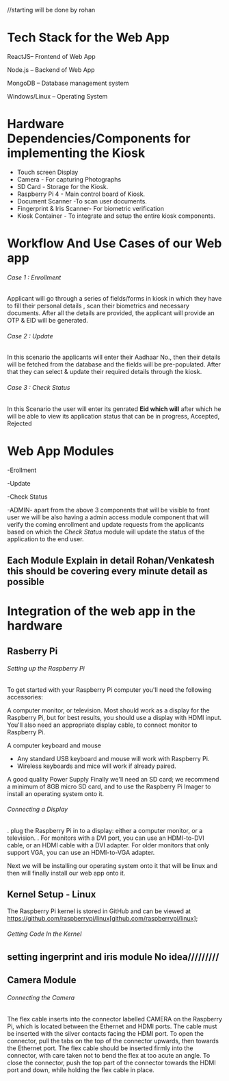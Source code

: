 //starting will be done by rohan 
# Tech Stack for the Web App
ReactJS– Frontend of Web App

Node.js – Backend of Web App

MongoDB – Database management system

Windows/Linux – Operating System

# Hardware Dependencies/Components for implementing the Kiosk
- Touch screen Display
- Camera - For capturing Photographs
- SD Card - Storage for the Kiosk.
- Raspberry Pi 4 - Main control board of Kiosk.
- Document Scanner -To scan user documents.
- Fingerprint & Iris Scanner- For biometric verification
- Kiosk Container - To integrate and setup the entire kiosk components.


# Workflow And Use Cases of our Web app

###### Case 1 : Enrollment

Applicant will go through a series of fields/forms in kiosk in which they have to fill their personal details , scan their biometrics and necessary documents. After all the details are provided, the applicant will provide an OTP & EID will be generated.
###### Case 2 : Update
In this scenario the applicants will enter their Aadhaar No., then their details will be fetched from the database and the fields will be pre-populated. After that they can select & update their required details through the kiosk.
###### Case 3 : Check Status
In this Scenario the user will enter its genrated **Eid which will** after which he will be able to view its application status that can be in progress, Accepted, Rejected 

# Web App Modules
-Erollment

-Update

-Check Status

-ADMIN- apart from the above 3 components that will be visible to front user we will be also having a admin access module component that will verify the coming enrollment and update requests from the applicants based on which the *Check Status* module will update the status of the application to the end user.

## Each Module Explain in detail Rohan/Venkatesh this should be covering every minute detail as possible

# Integration of the web app in the hardware
## Rasberry Pi
###### Setting up the Raspberry Pi

To get started with your Raspberry Pi computer you'll need the following accessories:

A computer monitor, or television. Most should work as a display for the Raspberry Pi, but for best results, you should use a display with HDMI input. You'll also need an appropriate display cable, to connect  monitor to  Raspberry Pi.

A computer keyboard and mouse

 * Any standard USB keyboard and mouse will work with Raspberry Pi.
 * Wireless keyboards and mice will work if already paired.


A good quality Power Supply
Finally we'll  need an SD card; we recommend a minimum of 8GB micro SD card, and to use the Raspberry Pi Imager to install an operating system onto it. 
###### Connecting a Display
. plug the Raspberry Pi in to a display: either a computer monitor, or a television.
. For monitors with a DVI port, you can use an HDMI-to-DVI cable, or an HDMI cable with a DVI adapter. For older monitors that only support VGA, you can use an HDMI-to-VGA adapter.

Next we will be installing our operating system onto it that will be linux and then will finally install our web app onto it.

## Kernel Setup - Linux
The Raspberry Pi kernel is stored in GitHub and can be viewed at https://github.com/raspberrypi/linux[github.com/raspberrypi/linux];
###### Getting Code In the Kernel

## setting ingerprint and iris module No idea/////////



## Camera Module
###### Connecting the Camera
The flex cable inserts into the connector labelled CAMERA on the Raspberry Pi, which is located between the Ethernet and HDMI ports. The cable must be inserted with the silver contacts facing the HDMI port. To open the connector, pull the tabs on the top of the connector upwards, then towards the Ethernet port. The flex cable should be inserted firmly into the connector, with care taken not to bend the flex at too acute an angle. To close the connector, push the top part of the connector towards the HDMI port and down, while holding the flex cable in place.

